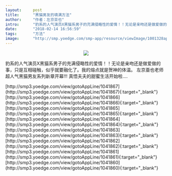 ```yaml
---
layout:     post
title:      "黑猫男友的填满方法"
author:     "作者：左京亚也"
intro:      "豹系的人气演员X黑猫系男子的充满侵略性的爱情！！无论是亲吻还是做爱做的事，只是互相碰触，似乎就要融化了。我的熔点就是贺神的体温。  左京亜也老师超人气黑猫男友系列新章开幕!!! 真悟夫夫的甜蜜生活开始啦...."
date:       "2018-02-14 16:56:59"
tags:       "方法"
image:      "http://smp.yoedge.com/smp-app/resource/viewImage/1001328appline.png"
---
```

<div style="text-align: center">
<p><img src="http://smp.yoedge.com/smp-app/resource/viewImage/1001328appline.png"/></p>
</div>
<p class="post-meta">
<span>豹系的人气演员X黑猫系男子的充满侵略性的爱情！！无论是亲吻还是做爱做的事，只是互相碰触，似乎就要融化了。我的熔点就是贺神的体温。  左京亜也老师超人气黑猫男友系列新章开幕!!! 真悟夫夫的甜蜜生活开始啦....</span>
</p>
[http://smp3.yoedge.com/view/gotoAppLine/1041867](http://smp3.yoedge.com/view/gotoAppLine/1041867){:target="_blank"}
[http://smp3.yoedge.com/view/gotoAppLine/1041866](http://smp3.yoedge.com/view/gotoAppLine/1041866){:target="_blank"}
[http://smp3.yoedge.com/view/gotoAppLine/1041865](http://smp3.yoedge.com/view/gotoAppLine/1041865){:target="_blank"}
[http://smp3.yoedge.com/view/gotoAppLine/1041864](http://smp3.yoedge.com/view/gotoAppLine/1041864){:target="_blank"}
[http://smp3.yoedge.com/view/gotoAppLine/1041863](http://smp3.yoedge.com/view/gotoAppLine/1041863){:target="_blank"}
[http://smp3.yoedge.com/view/gotoAppLine/1041862](http://smp3.yoedge.com/view/gotoAppLine/1041862){:target="_blank"}
[http://smp3.yoedge.com/view/gotoAppLine/1041861](http://smp3.yoedge.com/view/gotoAppLine/1041861){:target="_blank"}
[http://smp3.yoedge.com/view/gotoAppLine/1041860](http://smp3.yoedge.com/view/gotoAppLine/1041860){:target="_blank"}


